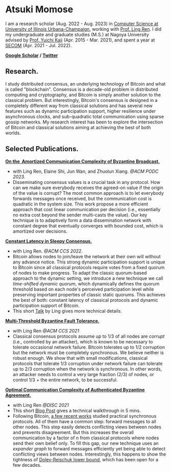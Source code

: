 # Atsuki Momose

I am a research scholar (Aug. 2022 - Aug. 2023) in [Computer Science at University of Illinois Urbana-Champaign](https://cs.illinois.edu/), working with [Prof. Ling Ren](https://sites.google.com/view/renling). I did my undergraduate and graduate studies (M.S.) at Nagoya University advised by [Prof. Yuichi Kaji](https://profs.provost.nagoya-u.ac.jp/html/100009250_en.html) (Apr. 2015 - Mar. 2021), and spent a year at [SECOM](https://www.secom.co.jp/isl/en/) (Apr. 2021 - Jul. 2022).

**[Google Scholar](https://scholar.google.com/citations?user=fl3XtlUAAAAJ&hl=da) / [Twitter](https://www.twitter.com/AtsukiMomose)**


## Research.

I study distributed consensus, an underlying technology of Bitcoin and what is called "blockchain". Consensus is a decade-old problem in distributed computing and cryptography, and Bitcoin is simply another solution to the classical problem.  But interestingly, Bitcoin's consensus is designed in a completely different way from classical solutions and has several new features such as dynamic participation support, higher resilience under asynchronous clocks, and sub-quadratic total communication using sparse gossip networks. My research interest has been to explore the intersection of Bitcoin and classical solutions aiming at achieving the best of both worlds.


## Selected Publications.

**[On the  Amortized Communication Complexity of Byzantine Broadcast.](https://eprint.iacr.org/2023/038)**

- with Ling Ren, Elaine Shi, Jun Wan, and Zhuolun Xiang. *@ACM PODC 2023.*
- Disseminating consensus values is a crucial task in any protocol. How can we make sure everybody receives the agreed-on value if the origin of the value is corrupt? The most common approach is to let everybody forwards messages once received, but the communication cost is quadratic in the system size. This work propose a more efficient approach that cost linear communication per decision (i.e., essentially no extra cost beyond the sender multi-casts the value). Our key technique is to adaptively form a data dissemination network with constant degree that eventually converges with bounded cost, which is amortized over decisions.


[**Constant Latency in Sleepy Consensus.**](https://eprint.iacr.org/2022/404)

- with Ling Ren. *@ACM CCS 2022.*
- Bitcoin allows nodes to join/leave the network at their own will without any advance notice. This strong dynamic participation support is unique to Bitcoin since all classical protocols require votes from a fixed quorum of nodes to make progress. To adapt the classic quorum-based approach to the dynamic setting, we introduce a new technique we call *time-shifted dynamic quorum*, which dynamically defines the quorum threshold based on each node's perceived participation level while preserving important properties of classic static quorums. This achieves the best of both: constant latency of classical protocols and dynamic participation support of Bitcoin.
- This short [Talk](https://www.youtube.com/watch?v=UvePgoPm64g) by Ling gives more technical details.


**[Multi-Threshold Byzantine Fault Tolerance.](https://eprint.iacr.org/2021/671)**

- with Ling Ren *@ACM CCS 2021*
- Classical consensus protocols assume up to 1/3 of all nodes are *corrupt* (i.e., controlled by an attacker), which is known to be necessary to tolerate occasional network failure. Bitcoin tolerates up to 1/2 corruption but the network must be completely synchronous. We believe neither is robust enough. We show that with small modifications, classical protocols that tolerate 1/3 corruption under network failure can tolerate up to 2/3 corruption when the network is synchronous. In other words, an attacker needs to control a very large fraction (2/3) of nodes, or control 1/3 + the entire network, to be successful.


**[Optimal Communication Complexity of Authenticated Byzantine Agreement.](https://drops.dagstuhl.de/opus/volltexte/2021/14834/pdf/LIPIcs-DISC-2021-32.pdf)**

- with Ling Ren *@DISC 2021*
- This short [Blog Post](https://decentralizedthoughts.github.io/2021-09-20-optimal-communication-complexity-of-authenticated-byzantine-agreement/) gives a technical walkthrough in 5 mins.
- Following Bitcoin, [a few recent works](https://decentralizedthoughts.github.io/2019-11-11-authenticated-synchronous-bft/) studied practical synchronous protocols. All of them have a common step: forward messages to all other nodes. This step easily detects conflicting views between nodes and prevents disagreement. But this increases the overall communication by a factor of n from classical protocols where nodes send their own belief only. To fill this gap, our new technique uses an *expander graph* to forward messages efficiently yet being able to detect conflicting views between nodes. Interestingly, this happens to show the tightness of [Dolev-Reischuk lower bound](https://decentralizedthoughts.github.io/2019-08-16-byzantine-agreement-needs-quadratic-messages/), which has been open for a few decades.
